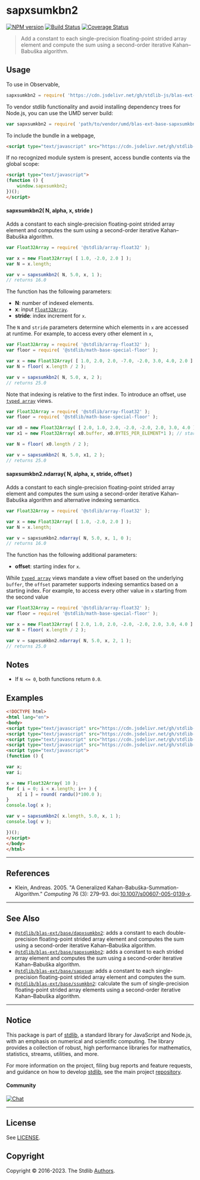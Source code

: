 <!--

@license Apache-2.0

Copyright (c) 2020 The Stdlib Authors.

Licensed under the Apache License, Version 2.0 (the "License");
you may not use this file except in compliance with the License.
You may obtain a copy of the License at

   http://www.apache.org/licenses/LICENSE-2.0

Unless required by applicable law or agreed to in writing, software
distributed under the License is distributed on an "AS IS" BASIS,
WITHOUT WARRANTIES OR CONDITIONS OF ANY KIND, either express or implied.
See the License for the specific language governing permissions and
limitations under the License.

-->

# sapxsumkbn2

[![NPM version][npm-image]][npm-url] [![Build Status][test-image]][test-url] [![Coverage Status][coverage-image]][coverage-url] <!-- [![dependencies][dependencies-image]][dependencies-url] -->

> Add a constant to each single-precision floating-point strided array element and compute the sum using a second-order iterative Kahan–Babuška algorithm.

<section class="intro">

</section>

<!-- /.intro -->



<section class="usage">

## Usage

To use in Observable,

```javascript
sapxsumkbn2 = require( 'https://cdn.jsdelivr.net/gh/stdlib-js/blas-ext-base-sapxsumkbn2@umd/browser.js' )
```

To vendor stdlib functionality and avoid installing dependency trees for Node.js, you can use the UMD server build:

```javascript
var sapxsumkbn2 = require( 'path/to/vendor/umd/blas-ext-base-sapxsumkbn2/index.js' )
```

To include the bundle in a webpage,

```html
<script type="text/javascript" src="https://cdn.jsdelivr.net/gh/stdlib-js/blas-ext-base-sapxsumkbn2@umd/browser.js"></script>
```

If no recognized module system is present, access bundle contents via the global scope:

```html
<script type="text/javascript">
(function () {
    window.sapxsumkbn2;
})();
</script>
```

#### sapxsumkbn2( N, alpha, x, stride )

Adds a constant to each single-precision floating-point strided array element and computes the sum using a second-order iterative Kahan–Babuška algorithm.

```javascript
var Float32Array = require( '@stdlib/array-float32' );

var x = new Float32Array( [ 1.0, -2.0, 2.0 ] );
var N = x.length;

var v = sapxsumkbn2( N, 5.0, x, 1 );
// returns 16.0
```

The function has the following parameters:

-   **N**: number of indexed elements.
-   **x**: input [`Float32Array`][@stdlib/array/float32].
-   **stride**: index increment for `x`.

The `N` and `stride` parameters determine which elements in `x` are accessed at runtime. For example, to access every other element in `x`,

```javascript
var Float32Array = require( '@stdlib/array-float32' );
var floor = require( '@stdlib/math-base-special-floor' );

var x = new Float32Array( [ 1.0, 2.0, 2.0, -7.0, -2.0, 3.0, 4.0, 2.0 ] );
var N = floor( x.length / 2 );

var v = sapxsumkbn2( N, 5.0, x, 2 );
// returns 25.0
```

Note that indexing is relative to the first index. To introduce an offset, use [`typed array`][mdn-typed-array] views.

<!-- eslint-disable stdlib/capitalized-comments -->

```javascript
var Float32Array = require( '@stdlib/array-float32' );
var floor = require( '@stdlib/math-base-special-floor' );

var x0 = new Float32Array( [ 2.0, 1.0, 2.0, -2.0, -2.0, 2.0, 3.0, 4.0 ] );
var x1 = new Float32Array( x0.buffer, x0.BYTES_PER_ELEMENT*1 ); // start at 2nd element

var N = floor( x0.length / 2 );

var v = sapxsumkbn2( N, 5.0, x1, 2 );
// returns 25.0
```

#### sapxsumkbn2.ndarray( N, alpha, x, stride, offset )

Adds a constant to each single-precision floating-point strided array element and computes the sum using a second-order iterative Kahan–Babuška algorithm and alternative indexing semantics.

```javascript
var Float32Array = require( '@stdlib/array-float32' );

var x = new Float32Array( [ 1.0, -2.0, 2.0 ] );
var N = x.length;

var v = sapxsumkbn2.ndarray( N, 5.0, x, 1, 0 );
// returns 16.0
```

The function has the following additional parameters:

-   **offset**: starting index for `x`.

While [`typed array`][mdn-typed-array] views mandate a view offset based on the underlying `buffer`, the `offset` parameter supports indexing semantics based on a starting index. For example, to access every other value in `x` starting from the second value

```javascript
var Float32Array = require( '@stdlib/array-float32' );
var floor = require( '@stdlib/math-base-special-floor' );

var x = new Float32Array( [ 2.0, 1.0, 2.0, -2.0, -2.0, 2.0, 3.0, 4.0 ] );
var N = floor( x.length / 2 );

var v = sapxsumkbn2.ndarray( N, 5.0, x, 2, 1 );
// returns 25.0
```

</section>

<!-- /.usage -->

<section class="notes">

## Notes

-   If `N <= 0`, both functions return `0.0`.

</section>

<!-- /.notes -->

<section class="examples">

## Examples

<!-- eslint no-undef: "error" -->

```html
<!DOCTYPE html>
<html lang="en">
<body>
<script type="text/javascript" src="https://cdn.jsdelivr.net/gh/stdlib-js/random-base-randu@umd/browser.js"></script>
<script type="text/javascript" src="https://cdn.jsdelivr.net/gh/stdlib-js/math-base-special-round@umd/browser.js"></script>
<script type="text/javascript" src="https://cdn.jsdelivr.net/gh/stdlib-js/array-float32@umd/browser.js"></script>
<script type="text/javascript" src="https://cdn.jsdelivr.net/gh/stdlib-js/blas-ext-base-sapxsumkbn2@umd/browser.js"></script>
<script type="text/javascript">
(function () {

var x;
var i;

x = new Float32Array( 10 );
for ( i = 0; i < x.length; i++ ) {
    x[ i ] = round( randu()*100.0 );
}
console.log( x );

var v = sapxsumkbn2( x.length, 5.0, x, 1 );
console.log( v );

})();
</script>
</body>
</html>
```

</section>

<!-- /.examples -->

* * *

<section class="references">

## References

-   Klein, Andreas. 2005. "A Generalized Kahan-Babuška-Summation-Algorithm." _Computing_ 76 (3): 279–93. doi:[10.1007/s00607-005-0139-x][@klein:2005a].

</section>

<!-- /.references -->

<!-- Section for related `stdlib` packages. Do not manually edit this section, as it is automatically populated. -->

<section class="related">

* * *

## See Also

-   <span class="package-name">[`@stdlib/blas-ext/base/dapxsumkbn2`][@stdlib/blas/ext/base/dapxsumkbn2]</span><span class="delimiter">: </span><span class="description">adds a constant to each double-precision floating-point strided array element and computes the sum using a second-order iterative Kahan–Babuška algorithm.</span>
-   <span class="package-name">[`@stdlib/blas-ext/base/gapxsumkbn2`][@stdlib/blas/ext/base/gapxsumkbn2]</span><span class="delimiter">: </span><span class="description">adds a constant to each strided array element and computes the sum using a second-order iterative Kahan–Babuška algorithm.</span>
-   <span class="package-name">[`@stdlib/blas-ext/base/sapxsum`][@stdlib/blas/ext/base/sapxsum]</span><span class="delimiter">: </span><span class="description">adds a constant to each single-precision floating-point strided array element and computes the sum.</span>
-   <span class="package-name">[`@stdlib/blas-ext/base/ssumkbn2`][@stdlib/blas/ext/base/ssumkbn2]</span><span class="delimiter">: </span><span class="description">calculate the sum of single-precision floating-point strided array elements using a second-order iterative Kahan–Babuška algorithm.</span>

</section>

<!-- /.related -->

<!-- Section for all links. Make sure to keep an empty line after the `section` element and another before the `/section` close. -->


<section class="main-repo" >

* * *

## Notice

This package is part of [stdlib][stdlib], a standard library for JavaScript and Node.js, with an emphasis on numerical and scientific computing. The library provides a collection of robust, high performance libraries for mathematics, statistics, streams, utilities, and more.

For more information on the project, filing bug reports and feature requests, and guidance on how to develop [stdlib][stdlib], see the main project [repository][stdlib].

#### Community

[![Chat][chat-image]][chat-url]

---

## License

See [LICENSE][stdlib-license].


## Copyright

Copyright &copy; 2016-2023. The Stdlib [Authors][stdlib-authors].

</section>

<!-- /.stdlib -->

<!-- Section for all links. Make sure to keep an empty line after the `section` element and another before the `/section` close. -->

<section class="links">

[npm-image]: http://img.shields.io/npm/v/@stdlib/blas-ext-base-sapxsumkbn2.svg
[npm-url]: https://npmjs.org/package/@stdlib/blas-ext-base-sapxsumkbn2

[test-image]: https://github.com/stdlib-js/blas-ext-base-sapxsumkbn2/actions/workflows/test.yml/badge.svg?branch=main
[test-url]: https://github.com/stdlib-js/blas-ext-base-sapxsumkbn2/actions/workflows/test.yml?query=branch:main

[coverage-image]: https://img.shields.io/codecov/c/github/stdlib-js/blas-ext-base-sapxsumkbn2/main.svg
[coverage-url]: https://codecov.io/github/stdlib-js/blas-ext-base-sapxsumkbn2?branch=main

<!--

[dependencies-image]: https://img.shields.io/david/stdlib-js/blas-ext-base-sapxsumkbn2.svg
[dependencies-url]: https://david-dm.org/stdlib-js/blas-ext-base-sapxsumkbn2/main

-->

[chat-image]: https://img.shields.io/gitter/room/stdlib-js/stdlib.svg
[chat-url]: https://gitter.im/stdlib-js/stdlib/

[stdlib]: https://github.com/stdlib-js/stdlib

[stdlib-authors]: https://github.com/stdlib-js/stdlib/graphs/contributors

[umd]: https://github.com/umdjs/umd
[es-module]: https://developer.mozilla.org/en-US/docs/Web/JavaScript/Guide/Modules

[deno-url]: https://github.com/stdlib-js/blas-ext-base-sapxsumkbn2/tree/deno
[umd-url]: https://github.com/stdlib-js/blas-ext-base-sapxsumkbn2/tree/umd
[esm-url]: https://github.com/stdlib-js/blas-ext-base-sapxsumkbn2/tree/esm
[branches-url]: https://github.com/stdlib-js/blas-ext-base-sapxsumkbn2/blob/main/branches.md

[stdlib-license]: https://raw.githubusercontent.com/stdlib-js/blas-ext-base-sapxsumkbn2/main/LICENSE

[@stdlib/array/float32]: https://github.com/stdlib-js/array-float32/tree/umd

[mdn-typed-array]: https://developer.mozilla.org/en-US/docs/Web/JavaScript/Reference/Global_Objects/TypedArray

[@klein:2005a]: https://doi.org/10.1007/s00607-005-0139-x

<!-- <related-links> -->

[@stdlib/blas/ext/base/dapxsumkbn2]: https://github.com/stdlib-js/blas-ext-base-dapxsumkbn2/tree/umd

[@stdlib/blas/ext/base/gapxsumkbn2]: https://github.com/stdlib-js/blas-ext-base-gapxsumkbn2/tree/umd

[@stdlib/blas/ext/base/sapxsum]: https://github.com/stdlib-js/blas-ext-base-sapxsum/tree/umd

[@stdlib/blas/ext/base/ssumkbn2]: https://github.com/stdlib-js/blas-ext-base-ssumkbn2/tree/umd

<!-- </related-links> -->

</section>

<!-- /.links -->
